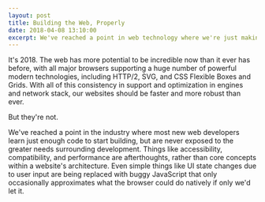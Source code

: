 ```yaml
---
layout: post
title: Building the Web, Properly
date: 2018-04-08 13:10:00
excerpt: We've reached a point in web technology where we're just making everything worse for no real reason.
---
```


It's 2018. The web has more potential to be incredible now than it ever has before, with all major browsers supporting a huge number of powerful modern technologies, including HTTP/2, SVG, and CSS Flexible Boxes and Grids. With all of this consistency in support and optimization in engines and network stack, our websites should be faster and more robust than ever.

But they're not.

We've reached a point in the industry where most new web developers learn just enough code to start building, but are never exposed to the greater needs surrounding development. Things like accessibility, compatibility, and performance are afterthoughts, rather than core concepts within a website's architecture. Even simple things like UI state changes due to user input are being replaced with buggy JavaScript that only occasionally approximates what the browser could do natively if only we'd let it.
